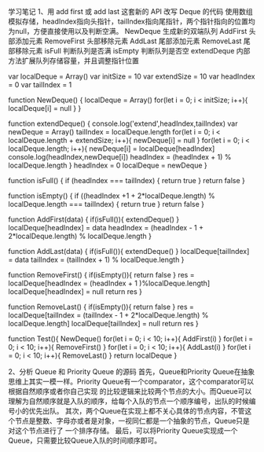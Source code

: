 学习笔记
1、用 add first 或 add last 这套新的 API 改写 Deque 的代码
    使用数组模拟存储，headIndex指向头指针，tailIndex指向尾指针，两个指针指向的位置均为null，方便直接使用以及判断空满。
    NewDeque    生成新的双端队列
    AddFirst    头部添加元素
    RemoveFirst 头部移除元素
    AddLast     尾部添加元素
    RemoveLast  尾部移除元素
    isFull      判断队列是否满
    isEmpty     判断队列是否空
    extendDeque 内部方法扩展队列存储容量，并且调整指针位置

var localDeque = Array()
var initSize = 10
var extendSize = 10
var headIndex = 0
var tailIndex = 1

function NewDeque() {
  localDeque = Array()
  for(let i = 0; i < initSize; i++){
    localDeque[i] = null
  }
}

function extendDeque() {
  console.log('extend',headIndex,tailIndex)
  var newDeque = Array()
  tailIndex = localDeque.length
  for(let i = 0; i < localDeque.length + extendSize; i++){
    newDeque[i] = null
  }
  for(let i = 0; i < localDeque.length; i++){
    newDeque[i] = localDeque[headIndex]
    console.log(headIndex,newDeque[i])
    headIndex = (headIndex + 1) % localDeque.length
  }
  headIndex = 0
  localDeque = newDeque
}

function isFull() {
  if (headIndex === tailIndex) {
    return true
  }
  return false
}

function isEmpty() {
  if ((headIndex +1 + 2*localDeque.length) % localDeque.length === tailIndex) {
    return true
  }
  return false
}

function AddFirst(data) {
  if(isFull()){
    extendDeque()
  }
  localDeque[headIndex] = data
  headIndex = (headIndex - 1 + 2*localDeque.length) % localDeque.length
}

function AddLast(data) {
  if(isFull()){
    extendDeque()
  }
  localDeque[tailIndex] = data
  tailIndex = (tailIndex + 1) % localDeque.length
}

function RemoveFirst() {
  if(isEmpty()){
    return false
  }
  res = localDeque[headIndex = (headIndex + 1 )%localDeque.length]
  localDeque[headIndex] = null
  return res
}

function RemoveLast() {
  if(isEmpty()){
    return false
  }
  res = localDeque[tailIndex = (tailIndex - 1 + 2*localDeque.length) % localDeque.length]
  localDeque[tailIndex] = null
  return res
}

function Test(){
  NewDeque()
  for(let i = 0; i < 10; i++){
    AddFirst(i)
  }
  for(let i = 0; i < 10; i++){
    RemoveFirst()
  }
  for(let i = 0; i < 10; i++){
    AddLast(i)
  }
  for(let i = 0; i < 10; i++){
    RemoveLast()
  }
  return localDeque
}

2、分析 Queue 和 Priority Queue 的源码
    首先，Queue和Priority Queue在抽象思维上其实一模一样。Priority Queue有一个comparator，这个comparator可以根据自然顺序或者你自己实现
的比较逻辑来比较两个节点的大小。而Queue可以理解为自然顺序就是入队的顺序，给每个入队的节点一个顺序编号，出队的时候编号小的优先出队。
    其次，两个Queue在实现上都不关心具体的节点内容，不管这个节点是整数、字母亦或者是对象，一视同仁都是一个抽象的节点，Queue只是对这个节点进行了
一个排序存储。
    最后，可以将Priority Queue实现成一个Queue，只需要比较Queue入队的时间顺序即可。
